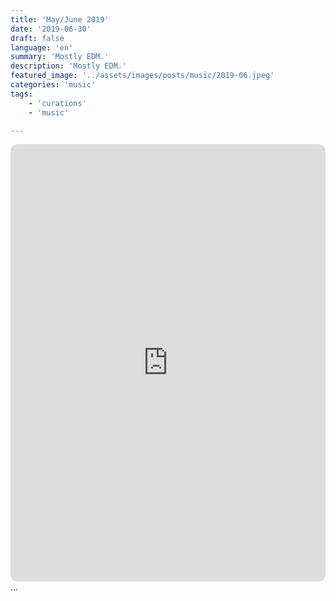 ```yaml
---
title: 'May/June 2019'
date: '2019-06-30'
draft: false
language: 'en'
summary: 'Mostly EDM.'
description: 'Mostly EDM.'
featured_image: '../assets/images/posts/music/2019-06.jpeg'
categories: 'music'
tags:
    - 'curations'
    - 'music'

---
```

<!-- @format -->
<iframe
    style="border-radius:12px"
    src="https://open.spotify.com/embed/playlist/5dKq0ygPxCou48ZcLURZBj"
    width="100%"
    height="700"
    frameBorder="0"
    allowfullscreen=""
    allow="
        autoplay;
        clipboard-write;
        encrypted-media;
        fullscreen;
        picture-in-picture
        "
    loading="lazy"
    ></iframe>
...
